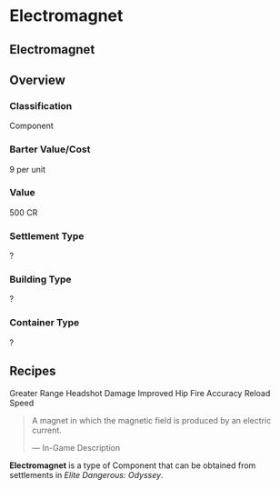 # Electromagnet
## Electromagnet

## Overview

### Classification

Component

### Barter Value/Cost

9 per unit

### Value

500 CR

### Settlement Type

?

### Building Type

?

### Container Type

?

## Recipes

Greater Range
Headshot Damage
Improved Hip Fire Accuracy
Reload Speed

> 
> 
> A magnet in which the magnetic field is produced by an electric current.
> 
> 
> — In-Game Description
> 

**Electromagnet** is a type of Component that can be obtained from settlements in *Elite Dangerous: Odyssey*.